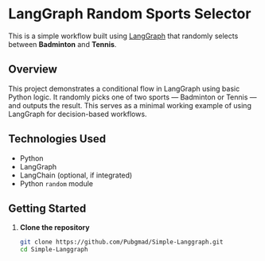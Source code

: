 # LangGraph Random Sports Selector

This is a simple workflow built using [LangGraph](https://github.com/langchain-ai/langgraph) that randomly selects between **Badminton** and **Tennis**.

## Overview

This project demonstrates a conditional flow in LangGraph using basic Python logic. It randomly picks one of two sports — Badminton or Tennis — and outputs the result. This serves as a minimal working example of using LangGraph for decision-based workflows.

## Technologies Used

- Python
- LangGraph
- LangChain (optional, if integrated)
- Python `random` module

## Getting Started

1. **Clone the repository**
   ```bash
   git clone https://github.com/Pubgmad/Simple-Langgraph.git
   cd Simple-Langgraph




